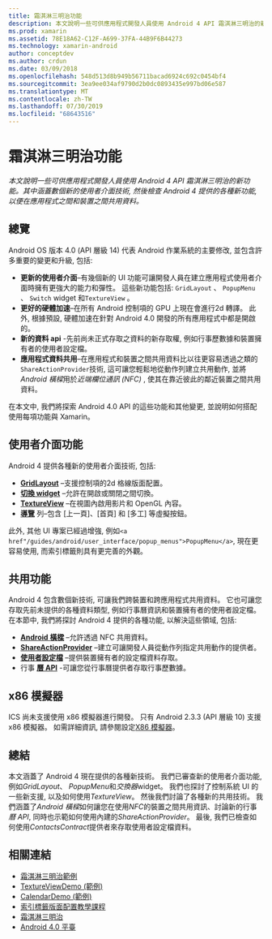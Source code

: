 ```yaml
---
title: 霜淇淋三明治功能
description: 本文說明一些可供應用程式開發人員使用 Android 4 API 霜淇淋三明治的新功能。 其中涵蓋數個新的使用者介面技術, 然後檢查 Android 4 提供的各種新功能, 以便在應用程式之間和裝置之間共用資料。
ms.prod: xamarin
ms.assetid: 78E18A62-C12F-A699-37FA-44B9F6B44273
ms.technology: xamarin-android
author: conceptdev
ms.author: crdun
ms.date: 03/09/2018
ms.openlocfilehash: 548d513d8b949b56711bacad6924c692c0454bf4
ms.sourcegitcommit: 3ea9ee034af9790d2b0dc0893435e997bd06e587
ms.translationtype: MT
ms.contentlocale: zh-TW
ms.lasthandoff: 07/30/2019
ms.locfileid: "68643516"
---
```

# <a name="ice-cream-sandwich-features"></a>霜淇淋三明治功能

_本文說明一些可供應用程式開發人員使用 Android 4 API 霜淇淋三明治的新功能。其中涵蓋數個新的使用者介面技術, 然後檢查 Android 4 提供的各種新功能, 以便在應用程式之間和裝置之間共用資料。_

## <a name="overview"></a>總覽

Android OS 版本 4.0 (API 層級 14) 代表 Android 作業系統的主要修改, 並包含許多重要的變更和升級, 包括:

-   **更新的使用者介面**–有幾個新的 UI 功能可讓開發人員在建立應用程式使用者介面時擁有更強大的能力和彈性。 這些新功能包括: `GridLayout` 、 `PopupMenu` 、 `Switch` widget 和`TextureView` 。 
-   **更好的硬體加速**–在所有 Android 控制項的 GPU 上現在會進行2d 轉譯。 此外, 根據預設, 硬體加速在針對 Android 4.0 開發的所有應用程式中都是開啟的。 
-   **新的資料 api** -先前尚未正式存取之資料的新存取權, 例如行事歷數據和裝置擁有者的使用者設定檔。 
-   **應用程式資料共用**–在應用程式和裝置之間共用資料比以往更容易透過之類的`ShareActionProvider`技術, 這可讓您輕鬆地從動作列建立共用動作, 並將*Android 橫樑*用於*近端欄位通訊 (NFC)* , 使其在靠近彼此的鄰近裝置之間共用資料。 


在本文中, 我們將探索 Android 4.0 API 的這些功能和其他變更, 並說明如何搭配使用每項功能與 Xamarin。

## <a name="user-interface-features"></a>使用者介面功能

Android 4 提供各種新的使用者介面技術, 包括:

-   **[GridLayout](~/android/user-interface/layouts/grid-layout.md)** –支援控制項的2d 格線版面配置。 
-   **[切換 widget](~/android/user-interface/controls/switch.md)** –允許在開啟或關閉之間切換。 
-   **[TextureView](~/android/user-interface/controls/texture-view.md)** –在視圖內啟用影片和 OpenGL 內容。 
-   **[導覽](~/android/user-interface/controls/navigation-bar.md)** 列–包含 [上一頁]、[首頁] 和 [多工] 等虛擬按鈕。 


此外, 其他 UI 專案已經過增強, 例如`<a href"/guides/android/user_interface/popup_menus">PopupMenu</a>`, 現在更容易使用, 而索引標籤則具有更完善的外觀。

## <a name="sharing-features"></a>共用功能

Android 4 包含數個新技術, 可讓我們跨裝置和跨應用程式共用資料。 它也可讓您存取先前未提供的各種資料類型, 例如行事曆資訊和裝置擁有者的使用者設定檔。 在本節中, 我們將探討 Android 4 提供的各種功能, 以解決這些領域, 包括:

-  **[Android 橫樑](~/android/platform/android-beam.md)** –允許透過 NFC 共用資料。
-   **[ShareActionProvider](~/android/user-interface/controls/action-bar.md)** –建立可讓開發人員從動作列指定共用動作的提供者。 
-   **[使用者設定檔](~/android/user-interface/user-profile.md)** –提供裝置擁有者的設定檔資料存取。 
-   行事 **[曆 API](~/android/user-interface/controls/calendar.md)** -可讓您從行事曆提供者存取行事歷數據。 

## <a name="x86-emulators"></a>x86 模擬器

ICS 尚未支援使用 x86 模擬器進行開發。 只有 Android 2.3.3 (API 層級 10) 支援 x86 模擬器。 如需詳細資訊, 請參閱設定[X86 模擬器](~/android/get-started/installation/android-emulator/index.md)。

## <a name="summary"></a>總結

本文涵蓋了 Android 4 現在提供的各種新技術。 我們已審查新的使用者介面功能, 例如*GridLayout*、 *PopupMenu*和*交換器*widget。 我們也探討了控制系統 UI 的一些新支援, 以及如何使用*TextureView*。 然後我們討論了各種新的共用技術。 我們涵蓋了*Android 橫樑*如何讓您在使用*NFC*的裝置之間共用資訊、討論新的行事*曆 API*, 同時也示範如何使用內建的*ShareActionProvider*。
最後, 我們已檢查如何使用*ContactsContract*提供者來存取使用者設定檔資料。



## <a name="related-links"></a>相關連結

- [霜淇淋三明治範例](https://docs.microsoft.com/samples/xamarin/monodroid-samples/platformfeatures-ics-samples)
- [TextureViewDemo (範例)](https://docs.microsoft.com/samples/xamarin/monodroid-samples/textureviewdemo)
- [CalendarDemo (範例)](https://docs.microsoft.com/samples/xamarin/monodroid-samples/calendardemo)
- [索引標籤版面配置教學課程](~/android/user-interface/layouts/tab-layout/index.md)
- [霜淇淋三明治](https://developer.android.com/about/versions/android-4.0-highlights.html)
- [Android 4.0 平臺](https://developer.android.com/about/versions/android-4.0.html)
